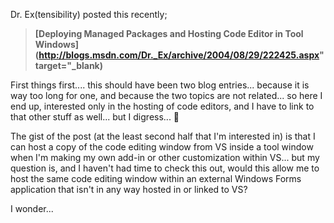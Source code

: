 Dr. Ex(tensibility) posted this recently;

> **[Deploying Managed Packages and Hosting Code Editor in Tool Windows](http://blogs.msdn.com/Dr._Ex/archive/2004/08/29/222425.aspx" target="_blank)**

First things first.... this should have been two blog entries... because it is way too long for one, and because the two topics are not related... so here I end up, interested only in the hosting of code editors, and I have to link to that other stuff as well... but I digress... 🙂

The gist of the post (at the least second half that I'm interested in) is that I can host a copy of the code editing window from VS inside a tool window when I'm making my own add-in or other customization within VS... but my question is, and I haven't had time to check this out, would this allow me to host the same code editing window within an external Windows Forms application that isn't in any way hosted in or linked to VS?

I wonder...